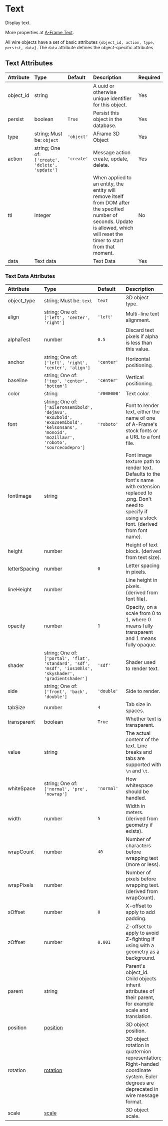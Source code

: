 
Text
====


Display text.

More properties at <a href='https://aframe.io/docs/1.5.0/components/text.html'>A-Frame Text</a>.

All wire objects have a set of basic attributes ```{object_id, action, type, persist, data}```. The ```data``` attribute defines the object-specific attributes

Text Attributes
----------------

|Attribute|Type|Default|Description|Required|
| :--- | :--- | :--- | :--- | :--- |
|object_id|string||A uuid or otherwise unique identifier for this object.|Yes|
|persist|boolean|```True```|Persist this object in the database.|Yes|
|type|string; Must be: ```object```|```'object'```|AFrame 3D Object|Yes|
|action|string; One of: ```['create', 'delete', 'update']```|```'create'```|Message action create, update, delete.|Yes|
|ttl|integer||When applied to an entity, the entity will remove itself from DOM after the specified number of seconds. Update is allowed, which will reset the timer to start from that moment.|No|
|data|Text data||Text Data|Yes|

### Text Data Attributes

|Attribute|Type|Default|Description|Required|
| :--- | :--- | :--- | :--- | :--- |
|object_type|string; Must be: ```text```|```text```|3D object type.|Yes|
|align|string; One of: ```['left', 'center', 'right']```|```'left'```|Multi-line text alignment.|No|
|alphaTest|number|```0.5```|Discard text pixels if alpha is less than this value.|No|
|anchor|string; One of: ```['left', 'right', 'center', 'align']```|```'center'```|Horizontal positioning.|No|
|baseline|string; One of: ```['top', 'center', 'bottom']```|```'center'```|Vertical positioning.|No|
|color|string|```'#000000'```|Text color.|Yes|
|font|string; One of: ```['aileronsemibold', 'dejavu', 'exo2bold', 'exo2semibold', 'kelsonsans', 'monoid', 'mozillavr', 'roboto', 'sourcecodepro']```|```'roboto'```|Font to render text, either the name of one of A-Frame's stock fonts or a URL to a font file.|Yes|
|fontImage|string||Font image texture path to render text. Defaults to the font's name with extension replaced to .png. Don't need to specify if using a stock font. (derived from font name).|No|
|height|number||Height of text block. (derived from text size).|No|
|letterSpacing|number|```0```|Letter spacing in pixels.|No|
|lineHeight|number||Line height in pixels. (derived from font file).|No|
|opacity|number|```1```|Opacity, on a scale from 0 to 1, where 0 means fully transparent and 1 means fully opaque.|No|
|shader|string; One of: ```['portal', 'flat', 'standard', 'sdf', 'msdf', 'ios10hls', 'skyshader', 'gradientshader']```|```'sdf'```|Shader used to render text.|No|
|side|string; One of: ```['front', 'back', 'double']```|```'double'```|Side to render.|Yes|
|tabSize|number|```4```|Tab size in spaces.|No|
|transparent|boolean|```True```|Whether text is transparent.|No|
|value|string||The actual content of the text. Line breaks and tabs are supported with `\n` and `\t`.|Yes|
|whiteSpace|string; One of: ```['normal', 'pre', 'nowrap']```|```'normal'```|How whitespace should be handled.|No|
|width|number|```5```|Width in meters. (derived from geometry if exists).|No|
|wrapCount|number|```40```|Number of characters before wrapping text (more or less).|No|
|wrapPixels|number||Number of pixels before wrapping text. (derived from wrapCount).|No|
|xOffset|number|```0```|X-offset to apply to add padding.|No|
|zOffset|number|```0.001```|Z-offset to apply to avoid Z-fighting if using with a geometry as a background.|No|
|parent|string||Parent's object_id. Child objects inherit attributes of their parent, for example scale and translation.|No|
|position|[position](position)||3D object position.|Yes|
|rotation|[rotation](rotation)||3D object rotation in quaternion representation; Right-handed coordinate system. Euler degrees are deprecated in wire message format.|Yes|
|scale|[scale](scale)||3D object scale.|No|
